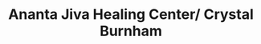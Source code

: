 ---
title: "Ananta Jiva Healing Center/ Crystal Burnham"
url: /parker/ananta-jiva-healing-center-crystal-burnham/
shop: Massage
---